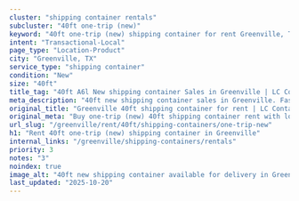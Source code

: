 ```yaml
---
cluster: "shipping container rentals"
subcluster: "40ft one-trip (new)"
keyword: "40ft one-trip (new) shipping container for rent Greenville, TX"
intent: "Transactional-Local"
page_type: "Location-Product"
city: "Greenville, TX"
service_type: "shipping container"
condition: "New"
size: "40ft"
title_tag: "40ft A6l New shipping container Sales in Greenville | LC Container"
meta_description: "40ft new shipping container sales in Greenville. Fast delivery, competitive pricing. Serving shipping containers area. Quote ID: 2OZ. Call (214) 524-4168 for your free quote today."
original_title: "Greenville 40ft shipping container for rent | LC Container"
original_meta: "Buy one-trip (new) 40ft shipping container rent with local delivery in Greenville, TX. LC Container — local Since 2003. Request a fast quote today."
url_slug: "/greenville/rent/40ft/shipping-containers/one-trip-new"
h1: "Rent 40ft one-trip (new) shipping container in Greenville"
internal_links: "/greenville/shipping-containers/rentals"
priority: 3
notes: "3"
noindex: true
image_alt: "40ft new shipping container available for delivery in Greenville"
last_updated: "2025-10-20"
---
```


<!-- TODO: Add unique city/inventory copy, images, and internal links here. -->
